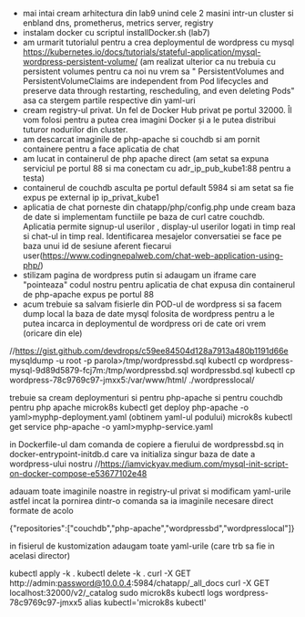 
- mai intai cream arhitectura din lab9 unind cele 2 masini intr-un cluster si enbland dns, prometherus, metrics server, registry
- instalam docker cu scriptul installDocker.sh (lab7)
- am urmarit tutorialul pentru a crea deploymentul de wordpress cu mysql https://kubernetes.io/docs/tutorials/stateful-application/mysql-wordpress-persistent-volume/
(am realizat ulterior ca nu trebuia cu persistent volumes pentru ca noi nu vrem sa " PersistentVolumes and PersistentVolumeClaims are independent from Pod lifecycles and preserve data through restarting, rescheduling, and even deleting Pods"
asa ca stergem partile respective din yaml-uri 
- cream registry-ul privat. Un fel de Docker Hub privat pe portul 32000. Îl vom folosi pentru a putea crea imagini Docker și a le putea distribui tuturor nodurilor din cluster.
- am descarcat imaginile de php-apache si couchdb si am pornit containere pentru a face aplicatia de chat
- am lucat in containerul de php apache direct (am setat sa expuna serviciul pe portul 88 si ma conectam cu adr_ip_pub_kube1:88 pentru a testa)
- containerul de couchdb asculta pe portul default 5984 si am setat sa fie expus pe external ip ip_privat_kube1
- aplicatia de chat porneste din chatapp/php/config.php unde cream baza de date si implementam functiile pe baza de curl catre couchdb. Aplicatia permite signup-ul userilor , display-ul userilor logati in timp real si chat-ul in timp real. Identificarea mesajelor conversatiei se face pe baza unui id de sesiune aferent fiecarui user(https://www.codingnepalweb.com/chat-web-application-using-php/)
- stilizam pagina de wordpress putin si adaugam un iframe care "pointeaza" codul nostru pentru aplicatia de chat expusa din containerul de php-apache expus pe portul 88
- acum trebuie sa salvam fisierle din POD-ul de wordpress si sa facem dump local la baza de date mysql folosita de wordpress pentru a le putea incarca in deploymentul de wordpress ori de cate ori vrem (oricare din ele)

//https://gist.github.com/devdrops/c59ee84504d128a7913a480b1191d66e
mysqldump -u root -p parola>/tmp/wordpressbd.sql
kubectl cp wordpress-mysql-9d89d5879-fcj7m:/tmp/wordpressbd.sql wordpressbd.sql
kubectl cp wordpress-78c9769c97-jmxx5:/var/www/html/ ./wordpresslocal/

trebuie sa cream deploymenturi si pentru php-apache si pentru couchdb
pentru php apache
microk8s kubectl get deploy php-apache -o yaml>myphp-deployment.yaml (obtinem yaml-ul podului)
microk8s kubectl get service php-apache -o yaml>myphp-service.yaml


in Dockerfile-ul dam comanda de copiere a fierului de wordpressbd.sq in docker-entrypoint-initdb.d care va initializa singur baza de date a wordpress-ului nostru
//https://iamvickyav.medium.com/mysql-init-script-on-docker-compose-e53677102e48

adauam toate imaginile noastre in registry-ul privat si modificam yaml-urile astfel incat la pornirea dintr-o comanda sa ia imaginile necesare direct formate de acolo

{"repositories":["couchdb","php-apache","wordpressbd","wordpresslocal"]}

in fisierul de kustomization adaugam toate yaml-urile (care trb sa fie in acelasi director) 

kubectl apply -k .
kubectl delete -k .
curl -X GET http://admin:password@10.0.0.4:5984/chatapp/_all_docs
curl -X GET localhost:32000/v2/_catalog
sudo microk8s kubectl logs wordpress-78c9769c97-jmxx5
alias kubectl='microk8s kubectl'
